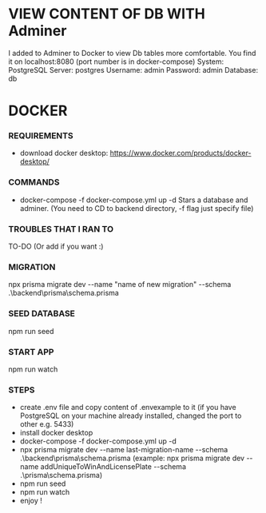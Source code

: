 # VIEW CONTENT OF DB WITH Adminer

I added to Adminer to Docker to view Db tables more comfortable. You find it on localhost:8080 (port number is in docker-compose)
System: PostgreSQL
Server: postgres
Username: admin
Password: admin
Database: db

# DOCKER

### REQUIREMENTS

- download docker desktop: https://www.docker.com/products/docker-desktop/

### COMMANDS

- docker-compose -f docker-compose.yml up -d
  Stars a database and adminer.
  (You need to CD to backend directory, -f flag just specify file)

### TROUBLES THAT I RAN TO

TO-DO (Or add if you want :)

### MIGRATION

npx prisma migrate dev --name "name of new migration" --schema .\backend\prisma\schema.prisma

### SEED DATABASE

npm run seed

### START APP

npm run watch

### STEPS

- create .env file and copy content of .envexample to it (if you have PostgreSQL on your machine already installed, changed the port to other e.g. 5433)
- install docker desktop
- docker-compose -f docker-compose.yml up -d
- npx prisma migrate dev --name last-migration-name --schema .\backend\prisma\schema.prisma
  (example: npx prisma migrate dev --name addUniqueToWinAndLicensePlate --schema .\prisma\schema.prisma)
- npm run seed
- npm run watch
- enjoy !
